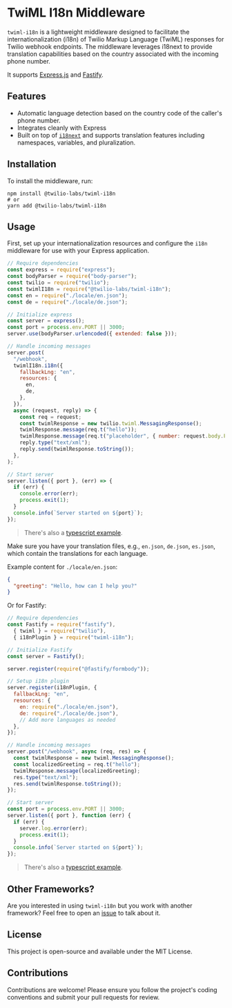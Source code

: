 # TwiML I18n Middleware

`twiml-i18n` is a lightweight middleware designed to facilitate the internationalization (i18n) of Twilio Markup Language (TwiML) responses for Twilio webhook endpoints. The middleware leverages i18next to provide translation capabilities based on the country associated with the incoming phone number.

It supports [Express.js](https://expressjs.com/) and [Fastify](https://fastify.io/).

## Features

- Automatic language detection based on the country code of the caller's phone number.
- Integrates cleanly with Express
- Built on top of [`i18next`](https://github.com/i18next/i18next) and supports translation features including namespaces, variables, and pluralization.

## Installation

To install the middleware, run:

```
npm install @twilio-labs/twiml-i18n
# or
yarn add @twilio-labs/twiml-i18n
```

## Usage

First, set up your internationalization resources and configure the `i18n` middleware for use with your Express application.

```js
// Require dependencies
const express = require("express");
const bodyParser = require("body-parser");
const twilio = require("twilio");
const twimlI18n = require("@twilio-labs/twiml-i18n");
const en = require("./locale/en.json");
const de = require("./locale/de.json");

// Initialize express
const server = express();
const port = process.env.PORT || 3000;
server.use(bodyParser.urlencoded({ extended: false }));

// Handle incoming messages
server.post(
  "/webhook",
  twimlI18n.i18n({
    fallbackLng: "en",
    resources: {
      en,
      de,
    },
  }),
  async (request, reply) => {
    const req = request;
    const twimlResponse = new twilio.twiml.MessagingResponse();
    twimlResponse.message(req.t("hello"));
    twimlResponse.message(req.t("placeholder", { number: request.body.From }));
    reply.type("text/xml");
    reply.send(twimlResponse.toString());
  },
);

// Start server
server.listen({ port }, (err) => {
  if (err) {
    console.error(err);
    process.exit(1);
  }
  console.info(`Server started on ${port}`);
});
```

> There's also a [typescript example](./examples/express-server.ts).

Make sure you have your translation files, e.g., `en.json`, `de.json`, `es.json`, which contain the translations for each language.

Example content for `./locale/en.json`:

```json
{
  "greeting": "Hello, how can I help you?"
}
```

Or for Fastify:

```js
// Require dependencies
const Fastify = require("fastify"),
  { twiml } = require("twilio"),
  { i18nPlugin } = require("twiml-i18n");

// Initialize Fastify
const server = Fastify();

server.register(require("@fastify/formbody"));

// Setup i18n plugin
server.register(i18nPlugin, {
  fallbackLng: "en",
  resources: {
    en: require("./locale/en.json"),
    de: require("./locale/de.json"),
    // Add more languages as needed
  },
});

// Handle incoming messages
server.post("/webhook", async (req, res) => {
  const twimlResponse = new twiml.MessagingResponse();
  const localizedGreeting = req.t("hello");
  twimlResponse.message(localizedGreeting);
  res.type("text/xml");
  res.send(twimlResponse.toString());
});

// Start server
const port = process.env.PORT || 3000;
server.listen({ port }, function (err) {
  if (err) {
    server.log.error(err);
    process.exit(1);
  }
  console.info(`Server started on ${port}`);
});
```

> There's also a [typescript example](./examples/fastify-server.ts).

## Other Frameworks?

Are you interested in using `twiml-i18n` but you work with another framework? Feel free to open an [issue](https://github.com/twilio-labs/twilio-i18n/issues/new) to talk about it.

## License

This project is open-source and available under the MIT License.

## Contributions

Contributions are welcome! Please ensure you follow the project's coding conventions and submit your pull requests for review.
